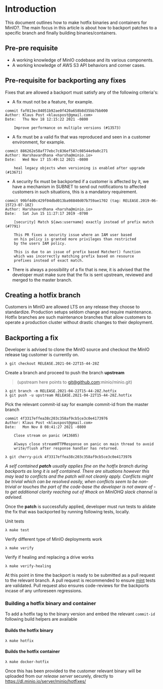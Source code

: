 # Introduction
This document outlines how to make hotfix binaries and containers for MinIO?. The main focus in this article is about how to backport patches to a specific branch and finally building binaries/containers.

## Pre-pre requisite

- A working knowledge of MinIO codebase and its various components.
- A working knowledge of AWS S3 API behaviors and corner cases.

## Pre-requisite for backporting any fixes
Fixes that are allowed a backport must satisfy any of the following criteria's:

- A fix must not be a feature, for example.

```
commit faf013ec84051b92ae0f420a658b8d35bb7bb000
Author: Klaus Post <klauspost@gmail.com>
Date:   Thu Nov 18 12:15:22 2021 -0800

    Improve performance on multiple versions (#13573)
```

- A fix must be a valid fix that was reproduced and seen in a customer environment, for example.

```
commit 886262e58af77ebc7c836ef587c08544e9a0c271
Author: Harshavardhana <harsha@minio.io>
Date:   Wed Nov 17 15:49:12 2021 -0800

    heal legacy objects when versioning is enabled after upgrade (#13671)
```

- A security fix must be backported if a customer is affected by it, we have a mechanism in SUBNET to send out notifications to affected customers in such situations, this is a mandatory requirement.

```
commit 99bf4d0c429f04dbd013ba98840d07b759ae1702 (tag: RELEASE.2019-06-15T23-07-18Z)
Author: Harshavardhana <harsha@minio.io>
Date:   Sat Jun 15 11:27:17 2019 -0700

    [security] Match ${aws:username} exactly instead of prefix match (#7791)

    This PR fixes a security issue where an IAM user based
    on his policy is granted more privileges than restricted
    by the users IAM policy.

    This is due to an issue of prefix based Matcher() function
    which was incorrectly matching prefix based on resource
    prefixes instead of exact match.
```

- There is always a possibility of a fix that is new, it is advised that the developer must make sure that the fix is sent upstream, reviewed and merged to the master branch.

## Creating a hotfix branch
Customers in MinIO are allowed LTS on any release they choose to standardize. Production setups seldom change and require maintenance. Hotfix branches are such maintenance branches that allow customers to operate a production cluster without drastic changes to their deployment.

## Backporting a fix
Developer is advised to clone the MinIO source and checkout the MinIO release tag customer is currently on.
```
λ git checkout RELEASE.2021-04-22T15-44-28Z
```

Create a branch and proceed to push the branch **upstream**
> (upstream here points to git@github.com:minio/minio.git)
```
λ git branch -m RELEASE.2021-04-22T15-44-28Z.hotfix
λ git push -u upstream RELEASE.2021-04-22T15-44-28Z.hotfix
```

Pick the relevant commit-id say for example commit-id from the master branch

```
commit 4f3317effea38c203c358af9cb5ce3c0e4173976
Author: Klaus Post <klauspost@gmail.com>
Date:   Mon Nov 8 08:41:27 2021 -0800

    Close stream on panic (#13605)

    Always close streamHTTPResponse on panic on main thread to avoid
    write/flush after response handler has returned.
```

```
λ git cherry-pick 4f3317effea38c203c358af9cb5ce3c0e4173976
```

*A self contained **patch** usually applies fine on the hotfix branch during backports as long it is self contained. There are situations however this may lead to conflicts and the patch will not cleanly apply. Conflicts might be trivial which can be resolved easily, when conflicts seem to be non-trivial or touches the part of the code-base the developer is not aware of - to get additional clarity reaching out of #hack on MinIOHQ slack channel is advised.*

Once the **patch** is successfully applied, developer must run tests to alidate the fix that was backported by running following tests, locally.

Unit tests
```
λ make test
```

Verify different type of MinIO deployments work
```
λ make verify
```

Verify if healing and replacing a drive works
```
λ make verify-healing
```

At this point in time the backport is ready to be submitted as a pull request to the relevant branch. A pull request is recommended to ensure [mint](http://github.com/minio/mint) tests are validated. Pull request also ensures code-reviews for the backports incase of any unforeseen regressions.

### Building a hotfix binary and container
To add a hotfix tag to the binary version and embed the relevant
`commit-id` following build helpers are available

#### Builds the hotfix binary
```
λ make hotfix
```

#### Builds the hotfix container
```
λ make docker-hotfix
```

Once this has been provided to the customer relevant binary will be uploaded from our *release server* securely, directly to https://dl.minio.io/server/minio/hotfixes/

